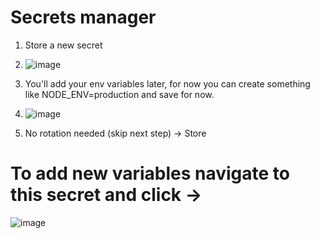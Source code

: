 # Secrets manager

1. Store a new secret

2. ![image](https://github.com/Flowerinno/deploy-guide/assets/93313212/6b5912e0-c186-4b38-8a5d-dee9abf45729)

3. You'll add your env variables later, for now you can create something like NODE_ENV=production and save for now.

4. ![image](https://github.com/Flowerinno/deploy-guide/assets/93313212/18346ef2-e066-4c0c-993b-2bb5d8d30bbe)

5. No rotation needed (skip next step) -> Store

# To add new variables navigate to this secret and click -> 

![image](https://github.com/Flowerinno/deploy-guide/assets/93313212/2ceee3c2-7869-4a64-8e3b-de75b090c6b8)

